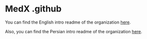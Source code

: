 # MedX .github

You can find the English intro readme of the organization [here](https://github.com/MedX-Media/.github/blob/main/profile/README.md).

Also, you can find the Persian intro readme of the organization [here](https://github.com/MedX-Media/.github/blob/main/profile/PersianREADME.md).
